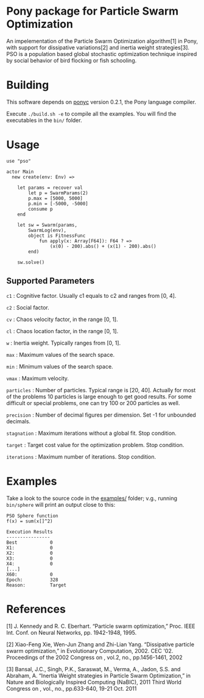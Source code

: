 # Pony package for Particle Swarm Optimization

An impelementation of the Particle Swarm Optimization algorithm[1] in Pony, with support for dissipative variations[2]
and inertia weight strategies[3].
PSO is a population based global stochastic optimization technique inspired by social behavior of bird flocking or fish schooling.

# Building

This software depends on [ponyc](http://www.ponylang.org/) version 0.2.1, the Pony language compiler.

Execute `./build.sh -e` to compile all the examples.
You will find the executables in the `bin/` folder.

# Usage

```pony
use "pso"

actor Main
  new create(env: Env) =>

    let params = recover val
        let p = SwarmParams(2)
        p.max = [5000, 5000]
        p.min = [-5000, -5000]
        consume p
    end

    let sw = Swarm(params,
        SwarmLog(env),
        object is FitnessFunc
            fun apply(x: Array[F64]): F64 ? =>
                (x(0) - 200).abs() + (x(1) - 200).abs()
        end)

    sw.solve()
```

## Supported Parameters

`c1` : Cognitive factor. Usually c1 equals to c2 and ranges from [0, 4].

`c2` : Social factor.

`cv` : Chaos velocity factor, in the range [0, 1].

`cl` : Chaos location factor, in the range [0, 1].

`w` : Inertia weight. Typically ranges from [0, 1].

`max` : Maximum values of the search space.

`min` : Minimum values of the search space.

`vmax` : Maximum velocity.

`particles` : Number of particles. Typical range is [20, 40].
Actually for most of the problems 10 particles is large enough to get good results.
For some difficult or special problems, one can try 100 or 200 particles as well.

`precision` : Number of decimal figures per dimension. Set -1 for unbounded decimals.

`stagnation` : Maximum iterations without a global fit. Stop condition.

`target` : Target cost value for the optimization problem. Stop condition.

`iterations` : Maximum number of iterations. Stop condition.

# Examples

Take a look to the source code in the [examples/](https://github.com/mfornos/pony-pso/tree/master/examples) folder; v.g., running `bin/sphere` will print an output close to this:

```
PSO Sphere function
f(x) = sum(x[]^2)

Execution Results
----------------
Best            0
X1:             0
X2:             0
X3:             0
X4:             0
[...]
X60:            0
Epoch:          328
Reason:         Target
```

# References

[1] J. Kennedy and R. C. Eberhart. “Particle swarm optimization,” Proc. IEEE Int. Conf. on Neural Networks, pp. 1942-1948, 1995.

[2] Xiao-Feng Xie, Wen-Jun Zhang and Zhi-Lian Yang. “Dissipative particle swarm optimization,” in Evolutionary Computation, 2002. CEC '02. Proceedings of the 2002 Congress on , vol.2, no., pp.1456-1461, 2002

[3] Bansal, J.C., Singh, P.K., Saraswat, M., Verma, A., Jadon, S.S. and Abraham, A. “Inertia Weight strategies in Particle Swarm Optimization,” in Nature and Biologically Inspired Computing (NaBIC), 2011 Third World Congress on , vol., no., pp.633-640, 19-21 Oct. 2011

